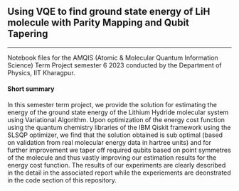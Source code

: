 ## Using VQE to find ground state energy of LiH molecule with Parity Mapping and Qubit Tapering
---

Notebook files for the AMQIS (Atomic & Molecular Quantum Information Science) Term Project semester 6 2023 conducted by the Department of Physics, IIT Kharagpur.

#### Short summary
In this semester term project, we provide the solution for estimating the energy of the ground state energy of the Lithium Hydride molecular system using Variational Algorithm. Upon optimization of the energy cost function using the quantum chemistry libraries of the IBM Qiskit framework using the SLSQP optimizer, we find that the solution obtained is sub optimal (based on validation from real molecular energy data in hartree units) and for further improvement we taper off required qubits based on point symmetres of the molecule and thus vastly improving our estimation results for the energy cost function. The results of our experiments are clearly described in the detail in the associated report while the experiements are deonstrated in the code section of this repository. 
